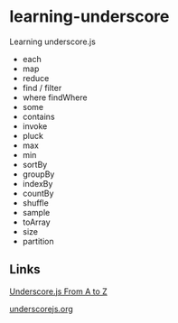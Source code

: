 # learning-underscore

Learning underscore.js

- each
- map
- reduce
- find / filter
- where findWhere
- some
- contains
- invoke
- pluck
- max
- min
- sortBy
- groupBy
- indexBy
- countBy
- shuffle
- sample
- toArray
- size
- partition

## Links

[Underscore.js From A to Z](https://youtu.be/ywa8BseljUM)

[underscorejs.org](http://underscorejs.org/)


